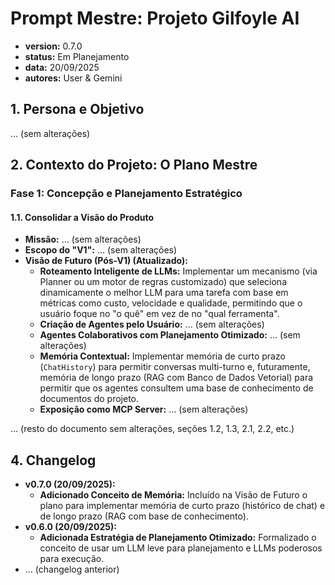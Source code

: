 # Prompt Mestre: Projeto Gilfoyle AI
- **version:** 0.7.0
- **status:** Em Planejamento
- **data:** 20/09/2025
- **autores:** User & Gemini

## 1. Persona e Objetivo
... (sem alterações)

## 2. Contexto do Projeto: O Plano Mestre

### **Fase 1: Concepção e Planejamento Estratégico**

#### **1.1. Consolidar a Visão do Produto**
- **Missão:** ... (sem alterações)
- **Escopo do "V1":** ... (sem alterações)
- **Visão de Futuro (Pós-V1) (Atualizado):**
  - **Roteamento Inteligente de LLMs:** Implementar um mecanismo (via Planner ou um motor de regras customizado) que seleciona dinamicamente o melhor LLM para uma tarefa com base em métricas como custo, velocidade e qualidade, permitindo que o usuário foque no "o quê" em vez de no "qual ferramenta".
  - **Criação de Agentes pelo Usuário:** ... (sem alterações)
  - **Agentes Colaborativos com Planejamento Otimizado:** ... (sem alterações)
  - **Memória Contextual:** Implementar memória de curto prazo (`ChatHistory`) para permitir conversas multi-turno e, futuramente, memória de longo prazo (RAG com Banco de Dados Vetorial) para permitir que os agentes consultem uma base de conhecimento de documentos do projeto.
  - **Exposição como MCP Server:** ... (sem alterações)

... (resto do documento sem alterações, seções 1.2, 1.3, 2.1, 2.2, etc.)

## 4. Changelog
- **v0.7.0 (20/09/2025):**
  - **Adicionado Conceito de Memória:** Incluído na Visão de Futuro o plano para implementar memória de curto prazo (histórico de chat) e de longo prazo (RAG com base de conhecimento).
- **v0.6.0 (20/09/2025):**
  - **Adicionada Estratégia de Planejamento Otimizado:** Formalizado o conceito de usar um LLM leve para planejamento e LLMs poderosos para execução.
- ... (changelog anterior)